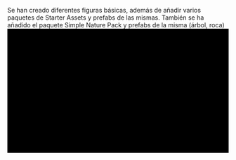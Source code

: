 Se han creado diferentes figuras básicas, además de añadir varios paquetes de Starter Assets y prefabs de las mismas. También se ha añadido el paquete Simple Nature Pack y prefabs de la misma (árbol, roca)
![GIF de la ejecución](P1-Interfaces_Inteligentes_gif.gif)
